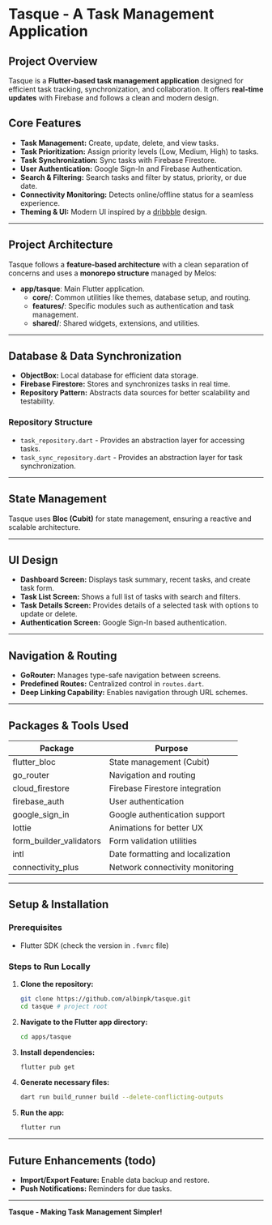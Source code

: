 # Tasque - A Task Management Application

## Project Overview

Tasque is a **Flutter-based task management application** designed for efficient task tracking, synchronization, and collaboration. It offers **real-time updates** with Firebase and follows a clean and modern design.

## Core Features

- **Task Management:** Create, update, delete, and view tasks.
- **Task Prioritization:** Assign priority levels (Low, Medium, High) to tasks.
- **Task Synchronization:** Sync tasks with Firebase Firestore.
- **User Authentication:** Google Sign-In and Firebase Authentication.
- **Search & Filtering:** Search tasks and filter by status, priority, or due date.
- **Connectivity Monitoring:** Detects online/offline status for a seamless experience.
- **Theming & UI:** Modern UI inspired by a [dribbble](https://dribbble.com/shots/23472405-Streamline-Mobile-App-Design) design.

---

## Project Architecture

Tasque follows a **feature-based architecture** with a clean separation of concerns and uses a **monorepo structure** managed by Melos:

- **app/tasque**: Main Flutter application.
  - **core/**: Common utilities like themes, database setup, and routing.
  - **features/**: Specific modules such as authentication and task management.
  - **shared/**: Shared widgets, extensions, and utilities.

---

## Database & Data Synchronization

- **ObjectBox:** Local database for efficient data storage.
- **Firebase Firestore:** Stores and synchronizes tasks in real time.
- **Repository Pattern:** Abstracts data sources for better scalability and testability.

### Repository Structure

- `task_repository.dart` - Provides an abstraction layer for accessing tasks.
- `task_sync_repository.dart` - Provides an abstraction layer for task synchronization.

---

## State Management

Tasque uses **Bloc (Cubit)** for state management, ensuring a reactive and scalable architecture.

---

## UI Design

- **Dashboard Screen:** Displays task summary, recent tasks, and create task form.
- **Task List Screen:** Shows a full list of tasks with search and filters.
- **Task Details Screen:** Provides details of a selected task with options to update or delete.
- **Authentication Screen:** Google Sign-In based authentication.

---

## Navigation & Routing

- **GoRouter:** Manages type-safe navigation between screens.
- **Predefined Routes:** Centralized control in `routes.dart`.
- **Deep Linking Capability:** Enables navigation through URL schemes.

---

## Packages & Tools Used

| Package                 | Purpose                          |
| ----------------------- | -------------------------------- |
| flutter_bloc            | State management (Cubit)         |
| go_router               | Navigation and routing           |
| cloud_firestore         | Firebase Firestore integration   |
| firebase_auth           | User authentication              |
| google_sign_in          | Google authentication support    |
| lottie                  | Animations for better UX         |
| form_builder_validators | Form validation utilities        |
| intl                    | Date formatting and localization |
| connectivity_plus       | Network connectivity monitoring  |

---

## Setup & Installation

### Prerequisites

- Flutter SDK (check the version in `.fvmrc` file)

### Steps to Run Locally

1. **Clone the repository:**
   ```sh
   git clone https://github.com/albinpk/tasque.git
   cd tasque # project root
   ```
2. **Navigate to the Flutter app directory:**
   ```sh
   cd apps/tasque
   ```
3. **Install dependencies:**
   ```sh
   flutter pub get
   ```
4. **Generate necessary files:**
   ```sh
   dart run build_runner build --delete-conflicting-outputs
   ```
5. **Run the app:**
   ```sh
   flutter run
   ```

---

## Future Enhancements (todo)

- **Import/Export Feature:** Enable data backup and restore.
- **Push Notifications:** Reminders for due tasks.

---

**Tasque - Making Task Management Simpler!**
